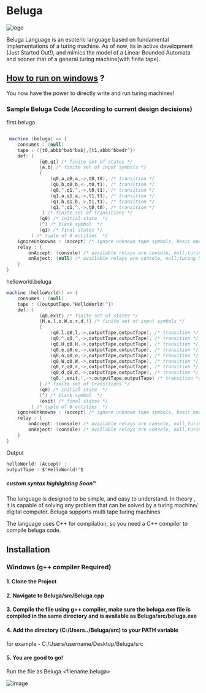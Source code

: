 # Beluga
![logo](https://user-images.githubusercontent.com/76046349/215174192-1318ff0d-f4c1-466f-8896-a5893899429a.png)


Beluga Language is an esoteric language based on fundamental implementations of a turing machine. 
As of now, its in active development (Just Started Out!), and mimics the model of a Linear Bounded Automata and sooner that of a general 
turing machine(with finite tape). 

## [How to run on windows](https://github.com/Ingenious-c0der/Beluga/blob/master/README.md#installation) ?  

You now have the power to directly write and run turing machines!

### Sample Beluga Code (According to current design decisions)

first.beluga
```c#

 machine (beluga) => {
    consumes : (null) 
    tape : ({t0,abbb^bab^bab},{t1,abbb^bbedr^})
    def: (
            {q0,q1} /* finite set of states */
            {a,b} /* finite set of input symbols */
            {
                (q0,a,q0,a,->,t0,t0), /* transition */
                (q0,b,q0,b,<-,t0,t1), /* transition */
                (q0,^,q1,^,->,t0,t1), /* transition */
                (q1,a,q1,a,->,t1,t1), /* transition */
                (q1,b,q1,b,->,t1,t1), /* transition */
                (q1,^,q1,^,->,t0,t0), /* transition */
             } /* finite set of transitions */
            (q0) /* initial state  */
            (^) /* blank symbol  */
            (q1) /* final states */
         ) /* tuple of 6 entities  */
    ignoreUnknowns : (accept) /* ignore unknown tape symbols, basic booleans are accept (true) and reject (false) */ 
    relay : {
        onAccept: (console) /* available relays are console, null,turing Machine(pipelined) */
        onReject: (null) /* available relays are console, null,turing Machine (pipelined) */
    }
}
```
helloworld.beluga
```c#
machine (helloWorld!) => {
    consumes : (null) 
    tape : ({outputTape,^HelloWorld!^})
    def: (
            {q0,exit} /* finite set of states */
            {H,e,l,o,W,o,r,d,!} /* finite set of input symbols */
            {
                (q0,l,q0,l,->,outputTape,outputTape), /* transition */
                (q0,^,q0,^,->,outputTape,outputTape), /* transition */
                (q0,H,q0,H,->,outputTape,outputTape), /* transition */
                (q0,e,q0,e,->,outputTape,outputTape), /* transition */
                (q0,o,q0,o,->,outputTape,outputTape), /* transition */
                (q0,W,q0,W,->,outputTape,outputTape), /* transition */
                (q0,r,q0,r,->,outputTape,outputTape), /* transition */
                (q0,d,q0,d,->,outputTape,outputTape), /* transition */
                (q0,!,exit,!,->,outputTape,outputTape) /* transition */
            } /* finite set of transitions */
            (q0) /* initial state  */
            (^) /* blank symbol  */
            (exit) /* final states */
         ) /* tuple of 6 entities  */
    ignoreUnknowns : (accept) /* ignore unknown tape symbols, basic booleans are accept (true) and reject (false) */ 
    relay : {
        onAccept: (console) /* available relays are console, null,turing Machine(pipelined) */
        onReject: (console) /* available relays are console, null,turing Machine (pipelined) */
    }
}
```
Output
```c#
helloWorld! (Accept) : 
outputTape : $^HelloWorld!^$
```

##### custom syntax highlighting Soon™

The language is designed to be simple, and easy to understand. In theory , it is capable of solving any problem that can be solved by a turing machine/ digital computer. Beluga supports multi tape turing machines

The language uses C++ for compilation, so you need a C++ compiler to compile beluga code.

## Installation 

### Windows (g++ compiler Required)
#### 1. Clone the Project 
#### 2. Navigate to Beluga/src/Beluga.cpp
#### 3. Compile the file using g++ compiler, make sure the beluga.exe file is compiled in the same directory and is available as Beluga/src/beluga.exe
#### 4. Add the directory (C:/Users.<where ever your beluga src folder is cloned>./Beluga/src) to your PATH variable
for example - C:/Users/username/Desktop/Beluga/src
#### 5. You are good to go!
Run the file as Beluga <filename.beluga>

![image](https://user-images.githubusercontent.com/76046349/216761110-0dfd9be5-f993-4a61-89e5-601086684d6d.png)

